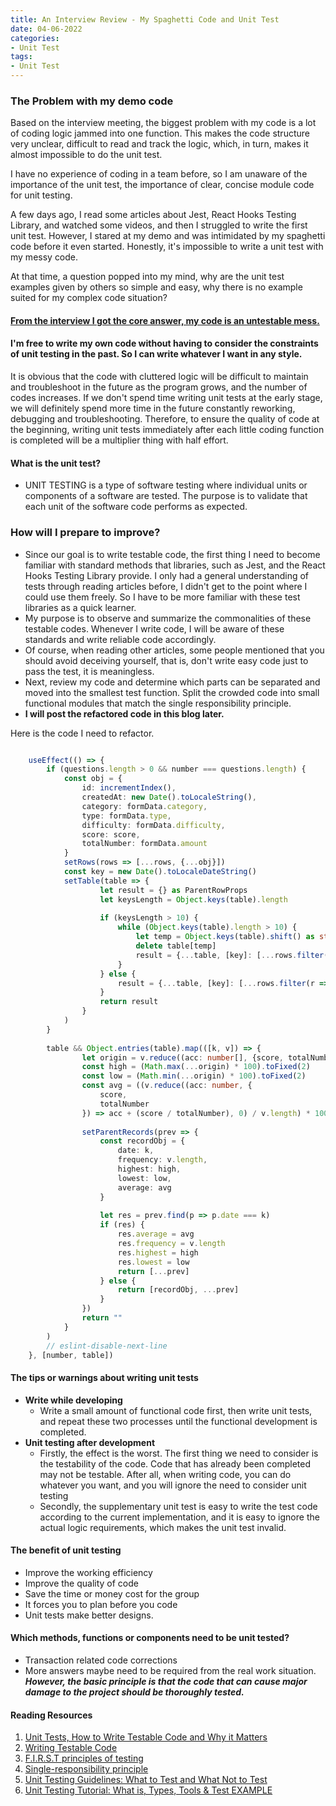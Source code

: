 ```yaml
---
title: An Interview Review - My Spaghetti Code and Unit Test
date: 04-06-2022
categories:
- Unit Test 
tags:
- Unit Test
---
```


### The Problem with my demo code

Based on the interview meeting, the biggest problem with my code is a lot of coding logic jammed into one function.
This makes the code structure very unclear, difficult to read and track the logic, which, in turn, makes it almost impossible to do the unit test.

I have no experience of coding in a team before, so I am unaware of the importance of the unit test, the importance of clear, concise module code for unit testing.

A few days ago, I read some articles about Jest, React Hooks Testing Library, and watched some videos, and then I struggled to write the first unit test. However, I stared at my demo and was intimidated by my spaghetti code before it even started. Honestly, it's impossible to write a unit test with my messy code. 

At that time, a question popped into my mind, why are the unit test examples given by others so simple and easy, why there is no example suited for my complex code situation? 

#### <ins>From the interview I got the core answer, my code is an untestable mess.</ins> 
#### I'm free to write my own code without having to consider the constraints of unit testing in the past. So I can write whatever I want in any style.

It is obvious that the code with cluttered logic will be difficult to maintain and troubleshoot in the future as the program grows, and the number of codes increases. If we don't spend time writing unit tests at the early stage, we will definitely spend more time in the future constantly reworking, debugging and troubleshooting. 
Therefore, to ensure the quality of code at the beginning, writing unit tests immediately after each little coding function is completed will be a multiplier thing with half effort.


#### What is the unit test?
- UNIT TESTING is a type of software testing where individual units or components of a software are tested. The purpose is to validate that each unit of the software code performs as expected.


### How will I prepare to improve?
- Since our goal is to write testable code, the first thing I need to become familiar with standard methods that libraries, such as Jest, and the React Hooks Testing Library provide. I only had a general understanding of tests through reading articles before, I didn't get to the point where I could use them freely. So I have to be more familiar with these test libraries as a quick learner.
- My purpose is to observe and summarize the commonalities of these testable codes. Whenever I write code, I will be aware of these standards and write reliable code accordingly. 
- Of course, when reading other articles, some people mentioned that you should avoid deceiving yourself, that is, don't write easy code just to pass the test, it is meaningless.
- Next, review my code and determine which parts can be separated and moved into the smallest test function. Split the crowded code into small functional modules that match the single responsibility principle. 
- **I will post the refactored code in this blog later.**

Here is the code I need to refactor.
```typescript

    useEffect(() => {
        if (questions.length > 0 && number === questions.length) {
            const obj = {
                id: incrementIndex(),
                createdAt: new Date().toLocaleString(),
                category: formData.category,
                type: formData.type,
                difficulty: formData.difficulty,
                score: score,
                totalNumber: formData.amount
            }
            setRows(rows => [...rows, {...obj}])
            const key = new Date().toLocaleDateString()
            setTable(table => {
                    let result = {} as ParentRowProps
                    let keysLength = Object.keys(table).length
    
                    if (keysLength > 10) {
                        while (Object.keys(table).length > 10) {
                            let temp = Object.keys(table).shift() as string
                            delete table[temp]
                            result = {...table, [key]: [...rows.filter(r => r.createdAt.includes(key)), obj]}
                        }
                    } else {
                        result = {...table, [key]: [...rows.filter(r => r.createdAt.includes(key)), obj]}
                    }
                    return result
                }
            )
        }
    
        table && Object.entries(table).map(([k, v]) => {
                let origin = v.reduce((acc: number[], {score, totalNumber}) => [...acc, (score / totalNumber)], [])
                const high = (Math.max(...origin) * 100).toFixed(2)
                const low = (Math.min(...origin) * 100).toFixed(2)
                const avg = ((v.reduce((acc: number, {
                    score,
                    totalNumber
                }) => acc + (score / totalNumber), 0) / v.length) * 100).toFixed(2)
    
                setParentRecords(prev => {
                    const recordObj = {
                        date: k,
                        frequency: v.length,
                        highest: high,
                        lowest: low,
                        average: avg
                    }
    
                    let res = prev.find(p => p.date === k)
                    if (res) {
                        res.average = avg
                        res.frequency = v.length
                        res.highest = high
                        res.lowest = low
                        return [...prev]
                    } else {
                        return [recordObj, ...prev]
                    }
                })
                return ""
            }
        )
        // eslint-disable-next-line
    }, [number, table])
```


#### The tips or warnings about writing unit tests
- **Write while developing**
    - Write a small amount of functional code first, then write unit tests, and repeat these two processes until the functional development is completed.
- **Unit testing after development**
    - Firstly, the effect is the worst. The first thing we need to consider is the testability of the code. Code that has already been completed may not be testable. After all, when writing code, you can do whatever you want, and you will ignore the need to consider unit testing
    - Secondly, the supplementary unit test is easy to write the test code according to the current implementation, and it is easy to ignore the actual logic requirements, which makes the unit test invalid.
    
#### The benefit of unit testing
- Improve the working efficiency
- Improve the quality of code
- Save the time or money cost for the group
- It forces you to plan before you code
- Unit tests make better designs.

#### Which methods, functions or components need to be unit tested?
- Transaction related code corrections
- More answers maybe need to be required from the real work situation. ***However, the basic principle is that the code that can cause major damage to the project should be thoroughly tested.***




















#### Reading Resources
1. [Unit Tests, How to Write Testable Code and Why it Matters](https://www.toptal.com/qa/how-to-write-testable-code-and-why-it-matters)
2. [Writing Testable Code](https://medium.com/feedzaitech/writing-testable-code-b3201d4538eb)
3. [F.I.R.S.T principles of testing](https://medium.com/@tasdikrahman/f-i-r-s-t-principles-of-testing-1a497acda8d6)
4. [Single-responsibility principle](https://en.wikipedia.org/wiki/Single-responsibility_principle)
5. [Unit Testing Guidelines: What to Test and What Not to Test](https://dzone.com/articles/unit-testing-guidelines-what-to-test-and-what-not)
6. [Unit Testing Tutorial: What is, Types, Tools & Test EXAMPLE](https://www.guru99.com/unit-testing-guide.html)